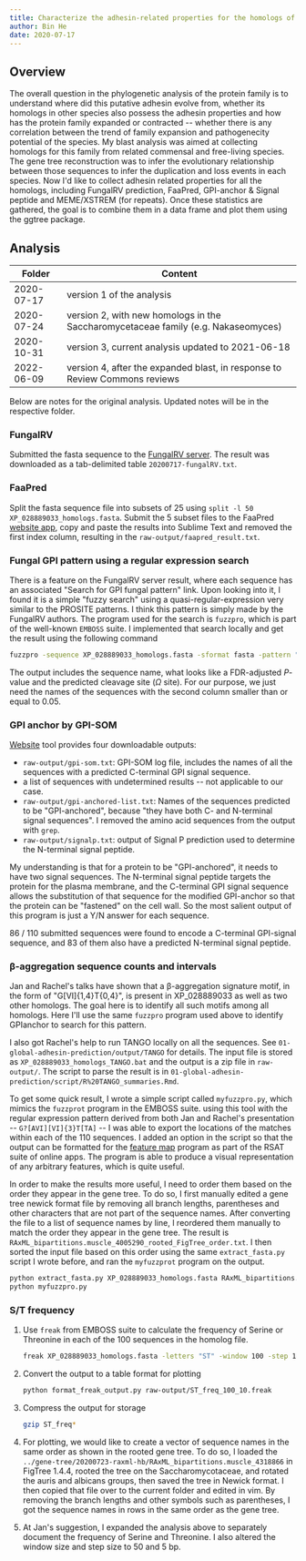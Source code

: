 ```yaml
---
title: Characterize the adhesin-related properties for the homologs of the _C. auris_ putative adhesin 
author: Bin He
date: 2020-07-17
---
```


## Overview
The overall question in the phylogenetic analysis of the protein family is to understand where did this putative adhesin evolve from, whether its homologs in other species also possess the adhesin properties and how has the protein family expanded or contracted -- whether there is any correlation between the trend of family expansion and pathogenecity potential of the species. My blast analysis was aimed at collecting homologs for this family from related commensal and free-living species. The gene tree reconstruction was to infer the evolutionary relationship between those sequences to infer the duplication and loss events in each species. Now I'd like to collect adhesin related properties for all the homologs, including FungalRV prediction, FaaPred, GPI-anchor & Signal peptide and MEME/XSTREM (for repeats). Once these statistics are gathered, the goal is to combine them in a data frame and plot them using the ggtree package.

## Analysis
| Folder | Content |
| ------ | ------- |
| 2020-07-17| version 1 of the analysis|
| 2020-07-24| version 2, with new homologs in the Saccharomycetaceae family (e.g. Nakaseomyces)|
| 2020-10-31 | version 3, current analysis updated to 2021-06-18 |
| 2022-06-09 | version 4, after the expanded blast, in response to Review Commons reviews |

Below are notes for the original analysis. Updated notes will be in the respective folder.

### FungalRV
Submitted the fasta sequence to the [FungalRV server](http://fungalrv.igib.res.in/query.php). The result was downloaded as a tab-delimited table `20200717-fungalRV.txt`.

### FaaPred
Split the fasta sequence file into subsets of 25 using `split -l 50 XP_028889033_homologs.fasta`. Submit the 5 subset files to the FaaPred [website app](http://bioinfo.icgeb.res.in/faap/query.html), copy and paste the results into Sublime Text and removed the first index column, resulting in the `raw-output/faapred_result.txt`.

### Fungal GPI pattern using a regular expression search
There is a feature on the FungalRV server result, where each sequence has an associated "Search for GPI fungal pattern" link. Upon looking into it, I found it is a simple "fuzzy search" using a quasi-regular-expression very similar to the PROSITE patterns. I think this pattern is simply made by the FungalRV authors. The program used for the search is `fuzzpro`, which is part of the well-known `EMBOSS` suite. I implemented that search locally and get the result using the following command

```bash
fuzzpro -sequence XP_028889033_homologs.fasta -sformat fasta -pattern "[GNSDAC]-[GASVIETKDLF]-[GASV]-X(4,19)-[FILMVAGPSTCYWN](10)>" -outfile fungalGPIanchor.txt
```

The output includes the sequence name, what looks like a FDR-adjusted _P_-value and the predicted cleavage site ($\Omega$ site). For our purpose, we just need the names of the sequences with the second column smaller than or equal to 0.05.

### GPI anchor by GPI-SOM
[Website](http://genomics.unibe.ch/cgi-bin/gpi.cgi) tool provides four downloadable outputs:

- `raw-output/gpi-som.txt`: GPI-SOM log file, includes the names of all the sequences with a predicted C-terminal GPI signal sequence.
- a list of sequences with undetermined results -- not applicable to our case.
- `raw-output/gpi-anchored-list.txt`: Names of the sequences predicted to be "GPI-anchored", because "they have both C- and N-terminal signal sequences". I removed the amino acid sequences from the output with `grep`.
- `raw-output/signalp.txt`: output of Signal P prediction used to determine the N-terminal signal peptide.

My understanding is that for a protein to be "GPI-anchored", it needs to have two signal sequences. The N-terminal signal peptide targets the protein for the plasma membrane, and the C-terminal GPI signal sequence allows the substitution of that sequence for the modified GPI-anchor so that the protein can be "fastened" on the cell wall. So the most salient output of this program is just a Y/N answer for each sequence.

86 / 110 submitted sequences were found to encode a C-terminal GPI-signal sequence, and 83 of them also have a predicted N-terminal signal peptide.

### β-aggregation sequence counts and intervals
Jan and Rachel's talks have shown that a β-aggregation signature motif, in the form of "G[VI]{1,4}T{0,4}", is present in XP_028889033 as well as two other homologs. The goal here is to identify all such motifs among all homologs. Here I'll use the same `fuzzpro` program used above to identify GPIanchor to search for this pattern.

I also got Rachel's help to run TANGO locally on all the sequences. See `01-global-adhesin-prediction/output/TANGO` for details. The input file is stored as `XP_028889033_homologs_TANGO.bat` and the output is a zip file in `raw-output/`. The script to parse the result is in `01-global-adhesin-prediction/script/R%20TANGO_summaries.Rmd`.

To get some quick result, I wrote a simple script called `myfuzzpro.py`, which mimics the `fuzzprot` program in the EMBOSS suite. using this tool with the regular expression pattern derived from both Jan and Rachel's presentation -- `G?[AVI][VI]{3}T[TA]` -- I was able to export the locations of the matches within each of the 110 sequences. I added an option in the script so that the output can be formatted for the [feature map](http://rsat-tagc.univ-mrs.fr/rsat/feature-map.cgi) program as part of the RSAT suite of online apps. The program is able to produce a visual representation of any arbitrary features, which is quite useful.

In order to make the results more useful, I need to order them based on the order they appear in the gene tree. To do so, I first manually edited a gene tree newick format file by removing all branch lengths, parentheses and other characters that are not part of the sequence names. After converting the file to a list of sequence names by line, I reordered them manually to match the order they appear in the gene tree. The result is `RAxML_bipartitions.muscle_4005290_rooted_FigTree_order.txt`. I then sorted the input file based on this order using the same `extract_fasta.py` script I wrote before, and ran the `myfuzzprot` program on the output.

```bash
python extract_fasta.py XP_028889033_homologs.fasta RAxML_bipartitions.muscle_4005290_rooted_FigTree_order.txt
python myfuzzpro.py 
```

### S/T frequency
1. Use `freak` from EMBOSS suite to calculate the frequency of Serine or Threonine in each of the 100 sequences in the homolog file.

    ```bash
    freak XP_028889033_homologs.fasta -letters "ST" -window 100 -step 10 -outfile ST_freq_100_10.freak -odirectory raw-output
    ```
1. Convert the output to a table format for plotting
   
    ```bash
    python format_freak_output.py raw-output/ST_freq_100_10.freak
    ```

1. Compress the output for storage

    ```bash
    gzip ST_freq*
    ```

1. For plotting, we would like to create a vector of sequence names in the same order as shown in the rooted gene tree. To do so, I loaded the `../gene-tree/20200723-raxml-hb/RAxML_bipartitions.muscle_4318866` in FigTree 1.4.4, rooted the tree on the Saccharomycotaceae, and rotated the auris and albicans groups, then saved the tree in Newick format. I then copied that file over to the current folder and edited in vim. By removing the branch lengths and other symbols such as parentheses, I got the sequence names in rows in the same order as the gene tree.

1. At Jan's suggestion, I expanded the analysis above to separately document the frequency of Serine and Threonine. I also altered the window size and step size to 50 and 5 bp.

